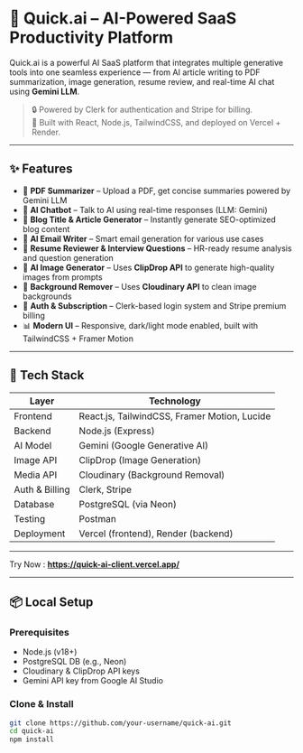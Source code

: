 # 🚀 Quick.ai – AI-Powered SaaS Productivity Platform

Quick.ai is a powerful AI SaaS platform that integrates multiple generative tools into one seamless experience — from AI article writing to PDF summarization, image generation, resume review, and real-time AI chat using **Gemini LLM**.

> 🔒 Powered by Clerk for authentication and Stripe for billing.  
> 🎨 Built with React, Node.js, TailwindCSS, and deployed on Vercel + Render.

---

## ✨ Features

- 📄 **PDF Summarizer** – Upload a PDF, get concise summaries powered by Gemini LLM
- 💬 **AI Chatbot** – Talk to AI using real-time responses (LLM: Gemini)
- 📝 **Blog Title & Article Generator** – Instantly generate SEO-optimized blog content
- 📧 **AI Email Writer** – Smart email generation for various use cases
- 🧠 **Resume Reviewer & Interview Questions** – HR-ready resume analysis and question generation
- 🎨 **AI Image Generator** – Uses **ClipDrop API** to generate high-quality images from prompts
- 🧼 **Background Remover** – Uses **Cloudinary API** to clean image backgrounds
- 🔐 **Auth & Subscription** – Clerk-based login system and Stripe premium billing
- 📊 **Modern UI** – Responsive, dark/light mode enabled, built with TailwindCSS + Framer Motion

---

## 🧪 Tech Stack

| Layer       | Technology                                   |
|-------------|----------------------------------------------|
| Frontend    | React.js, TailwindCSS, Framer Motion, Lucide |
| Backend     | Node.js (Express)                            |
| AI Model    | Gemini (Google Generative AI)                |
| Image API   | ClipDrop (Image Generation)                  |
| Media API   | Cloudinary (Background Removal)              |
| Auth & Billing | Clerk, Stripe                            |
| Database    | PostgreSQL (via Neon)                        |
| Testing     | Postman                                      |
| Deployment  | Vercel (frontend), Render (backend)          |

---

Try Now : **https://quick-ai-client.vercel.app/**

---

## 📦 Local Setup

### Prerequisites

- Node.js (v18+)
- PostgreSQL DB (e.g., Neon)
- Cloudinary & ClipDrop API keys
- Gemini API key from Google AI Studio

### Clone & Install

```bash
git clone https://github.com/your-username/quick-ai.git
cd quick-ai
npm install
